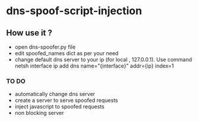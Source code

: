 # dns-spoof-script-injection 

## How use it ?

  - open dns-spoofer.py file
  - edit spoofed_names dict as per your need
  - change default dns server to your ip (for local , 127.0.0.1). Use command netsh interface ip add dns name="{interface}" addr={ip} index=1

### TO DO
- automatically change dns server
- create a server to serve spoofed requests
- inject javascript to spoofed requests
- non blocking server